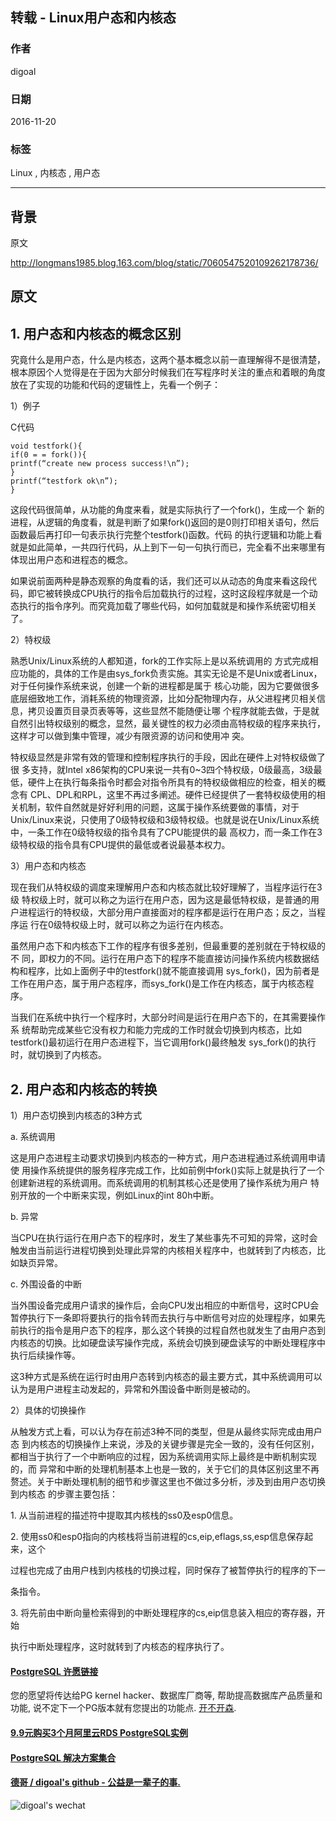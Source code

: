 ## 转载 - Linux用户态和内核态    
                                                        
### 作者                                                       
digoal                                                        
                                                        
### 日期                                                       
2016-11-20                                                            
                                                        
### 标签                                                      
Linux , 内核态 , 用户态                                                                                                       
                                                        
----                                                      
                   
## 背景          
原文            
            
http://longmans1985.blog.163.com/blog/static/7060547520109262178736/           
            
## 原文        
## 1. 用户态和内核态的概念区别  
  
究竟什么是用户态，什么是内核态，这两个基本概念以前一直理解得不是很清楚，根本原因个人觉得是在于因为大部分时候我们在写程序时关注的重点和着眼的角度放在了实现的功能和代码的逻辑性上，先看一个例子：  
  
1）例子  
  
C代码  
  
```  
void testfork(){    
if(0 = = fork()){    
printf(“create new process success!\n”);    
}    
printf(“testfork ok\n”);    
}    
```  
   
这段代码很简单，从功能的角度来看，就是实际执行了一个fork()，生成一个 新的进程，从逻辑的角度看，就是判断了如果fork()返回的是0则打印相关语句，然后函数最后再打印一句表示执行完整个testfork()函数。代码 的执行逻辑和功能上看就是如此简单，一共四行代码，从上到下一句一句执行而已，完全看不出来哪里有体现出用户态和进程态的概念。  
  
如果说前面两种是静态观察的角度看的话，我们还可以从动态的角度来看这段代码，即它被转换成CPU执行的指令后加载执行的过程，这时这段程序就是一个动态执行的指令序列。而究竟加载了哪些代码，如何加载就是和操作系统密切相关了。  
  
  
2）特权级  
  
熟悉Unix/Linux系统的人都知道，fork的工作实际上是以系统调用的 方式完成相应功能的，具体的工作是由sys_fork负责实施。其实无论是不是Unix或者Linux，对于任何操作系统来说，创建一个新的进程都是属于 核心功能，因为它要做很多底层细致地工作，消耗系统的物理资源，比如分配物理内存，从父进程拷贝相关信息，拷贝设置页目录页表等等，这些显然不能随便让哪 个程序就能去做，于是就自然引出特权级别的概念，显然，最关键性的权力必须由高特权级的程序来执行，这样才可以做到集中管理，减少有限资源的访问和使用冲 突。  
  
特权级显然是非常有效的管理和控制程序执行的手段，因此在硬件上对特权级做了很 多支持，就Intel x86架构的CPU来说一共有0~3四个特权级，0级最高，3级最低，硬件上在执行每条指令时都会对指令所具有的特权级做相应的检查，相关的概念有 CPL、DPL和RPL，这里不再过多阐述。硬件已经提供了一套特权级使用的相关机制，软件自然就是好好利用的问题，这属于操作系统要做的事情，对于 Unix/Linux来说，只使用了0级特权级和3级特权级。也就是说在Unix/Linux系统中，一条工作在0级特权级的指令具有了CPU能提供的最 高权力，而一条工作在3级特权级的指令具有CPU提供的最低或者说最基本权力。  
  
  
3）用户态和内核态  
  
现在我们从特权级的调度来理解用户态和内核态就比较好理解了，当程序运行在3级 特权级上时，就可以称之为运行在用户态，因为这是最低特权级，是普通的用户进程运行的特权级，大部分用户直接面对的程序都是运行在用户态；反之，当程序运 行在0级特权级上时，就可以称之为运行在内核态。  
  
虽然用户态下和内核态下工作的程序有很多差别，但最重要的差别就在于特权级的不 同，即权力的不同。运行在用户态下的程序不能直接访问操作系统内核数据结构和程序，比如上面例子中的testfork()就不能直接调用 sys_fork()，因为前者是工作在用户态，属于用户态程序，而sys_fork()是工作在内核态，属于内核态程序。  
  
当我们在系统中执行一个程序时，大部分时间是运行在用户态下的，在其需要操作系 统帮助完成某些它没有权力和能力完成的工作时就会切换到内核态，比如testfork()最初运行在用户态进程下，当它调用fork()最终触发 sys_fork()的执行时，就切换到了内核态。  
  
  
## 2. 用户态和内核态的转换  
  
1）用户态切换到内核态的3种方式  
  
a. 系统调用  
  
这是用户态进程主动要求切换到内核态的一种方式，用户态进程通过系统调用申请使 用操作系统提供的服务程序完成工作，比如前例中fork()实际上就是执行了一个创建新进程的系统调用。而系统调用的机制其核心还是使用了操作系统为用户 特别开放的一个中断来实现，例如Linux的int 80h中断。  
  
b. 异常  
  
当CPU在执行运行在用户态下的程序时，发生了某些事先不可知的异常，这时会触发由当前运行进程切换到处理此异常的内核相关程序中，也就转到了内核态，比如缺页异常。  
  
c. 外围设备的中断  
  
当外围设备完成用户请求的操作后，会向CPU发出相应的中断信号，这时CPU会 暂停执行下一条即将要执行的指令转而去执行与中断信号对应的处理程序，如果先前执行的指令是用户态下的程序，那么这个转换的过程自然也就发生了由用户态到 内核态的切换。比如硬盘读写操作完成，系统会切换到硬盘读写的中断处理程序中执行后续操作等。  
  
  
这3种方式是系统在运行时由用户态转到内核态的最主要方式，其中系统调用可以认为是用户进程主动发起的，异常和外围设备中断则是被动的。  
  
  
2）具体的切换操作  
  
从触发方式上看，可以认为存在前述3种不同的类型，但是从最终实际完成由用户态 到内核态的切换操作上来说，涉及的关键步骤是完全一致的，没有任何区别，都相当于执行了一个中断响应的过程，因为系统调用实际上最终是中断机制实现的，而 异常和中断的处理机制基本上也是一致的，关于它们的具体区别这里不再赘述。关于中断处理机制的细节和步骤这里也不做过多分析，涉及到由用户态切换到内核态 的步骤主要包括：  
  
1\. 从当前进程的描述符中提取其内核栈的ss0及esp0信息。  
  
2\. 使用ss0和esp0指向的内核栈将当前进程的cs,eip,eflags,ss,esp信息保存起来，这个  
  
过程也完成了由用户栈到内核栈的切换过程，同时保存了被暂停执行的程序的下一  
  
条指令。  
  
3\. 将先前由中断向量检索得到的中断处理程序的cs,eip信息装入相应的寄存器，开始  
  
执行中断处理程序，这时就转到了内核态的程序执行了。  
    
               
  
  
  
  
  
  
  
  
  
  
  
  
  
  
  
  
  
  
  
  
  
  
  
  
  
  
  
  
  
  
  
  
  
  
  
  
  
  
  
  
  
  
  
  
  
  
  
  
  
  
  
  
  
  
  
  
  
  
  
  
  
  
  
#### [PostgreSQL 许愿链接](https://github.com/digoal/blog/issues/76 "269ac3d1c492e938c0191101c7238216")
您的愿望将传达给PG kernel hacker、数据库厂商等, 帮助提高数据库产品质量和功能, 说不定下一个PG版本就有您提出的功能点. [开不开森](https://github.com/digoal/blog/issues/76 "269ac3d1c492e938c0191101c7238216").  
  
  
#### [9.9元购买3个月阿里云RDS PostgreSQL实例](https://www.aliyun.com/database/postgresqlactivity "57258f76c37864c6e6d23383d05714ea")
  
  
#### [PostgreSQL 解决方案集合](https://yq.aliyun.com/topic/118 "40cff096e9ed7122c512b35d8561d9c8")
  
  
#### [德哥 / digoal's github - 公益是一辈子的事.](https://github.com/digoal/blog/blob/master/README.md "22709685feb7cab07d30f30387f0a9ae")
  
  
![digoal's wechat](../pic/digoal_weixin.jpg "f7ad92eeba24523fd47a6e1a0e691b59")
  
